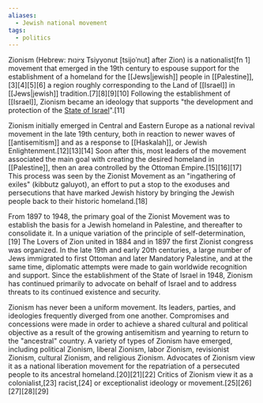 ```yaml
---
aliases:
  - Jewish national movement
tags:
  - politics
---
```


Zionism (Hebrew: צִיּוֹנוּת Tsiyyonut [tsijoˈnut] after Zion) is a nationalist[fn 1] movement that emerged in the 19th century to espouse support for the establishment of a homeland for the [[Jews|jewish]] people in [[Palestine]],[3][4][5][6] a region roughly corresponding to the Land of [[Israel]] in [[Jews|jewish]] tradition.[7][8][9][10] Following the establishment of [[Israel]], Zionism became an ideology that supports "the development and protection of the [State of Israel](https://en.wikipedia.org/wiki/Homeland_for_the_Jewish_people)".[11]

Zionism initially emerged in Central and Eastern Europe as a national revival movement in the late 19th century, both in reaction to newer waves of [[antisemitism]] and as a response to [[Haskalah]], or Jewish Enlightenment.[12][13][14] Soon after this, most leaders of the movement associated the main goal with creating the desired homeland in [[Palestine]], then an area controlled by the Ottoman Empire.[15][16][17] This process was seen by the Zionist Movement as an "ingathering of exiles" (kibbutz galuyot), an effort to put a stop to the exoduses and persecutions that have marked Jewish history by bringing the Jewish people back to their historic homeland.[18]

From 1897 to 1948, the primary goal of the Zionist Movement was to establish the basis for a Jewish homeland in Palestine, and thereafter to consolidate it. In a unique variation of the principle of self-determination,[19] The Lovers of Zion united in 1884 and in 1897 the first Zionist congress was organized. In the late 19th and early 20th centuries, a large number of Jews immigrated to first Ottoman and later Mandatory Palestine, and at the same time, diplomatic attempts were made to gain worldwide recognition and support. Since the establishment of the State of Israel in 1948, Zionism has continued primarily to advocate on behalf of Israel and to address threats to its continued existence and security.

Zionism has never been a uniform movement. Its leaders, parties, and ideologies frequently diverged from one another. Compromises and concessions were made in order to achieve a shared cultural and political objective as a result of the growing antisemitism and yearning to return to the "ancestral" country. A variety of types of Zionism have emerged, including political Zionism, liberal Zionism, labor Zionism, revisionist Zionism, cultural Zionism, and religious Zionism. Advocates of Zionism view it as a national liberation movement for the repatriation of a persecuted people to its ancestral homeland.[20][21][22] Critics of Zionism view it as a colonialist,[23] racist,[24] or exceptionalist ideology or movement.[25][26][27][28][29] 